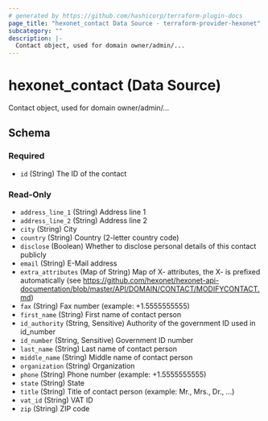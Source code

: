 ```yaml
---
# generated by https://github.com/hashicorp/terraform-plugin-docs
page_title: "hexonet_contact Data Source - terraform-provider-hexonet"
subcategory: ""
description: |-
  Contact object, used for domain owner/admin/...
---
```


# hexonet_contact (Data Source)

Contact object, used for domain owner/admin/...



<!-- schema generated by tfplugindocs -->
## Schema

### Required

- `id` (String) The ID of the contact

### Read-Only

- `address_line_1` (String) Address line 1
- `address_line_2` (String) Address line 2
- `city` (String) City
- `country` (String) Country (2-letter country code)
- `disclose` (Boolean) Whether to disclose personal details of this contact publicly
- `email` (String) E-Mail address
- `extra_attributes` (Map of String) Map of X- attributes, the X- is prefixed automatically (see https://github.com/hexonet/hexonet-api-documentation/blob/master/API/DOMAIN/CONTACT/MODIFYCONTACT.md)
- `fax` (String) Fax number (example: +1.5555555555)
- `first_name` (String) First name of contact person
- `id_authority` (String, Sensitive) Authority of the government ID used in id_number
- `id_number` (String, Sensitive) Government ID number
- `last_name` (String) Last name of contact person
- `middle_name` (String) Middle name of contact person
- `organization` (String) Organization
- `phone` (String) Phone number (example: +1.5555555555)
- `state` (String) State
- `title` (String) Title of contact person (example: Mr., Mrs., Dr., ...)
- `vat_id` (String) VAT ID
- `zip` (String) ZIP code



